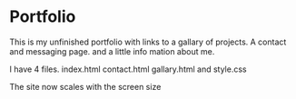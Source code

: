 # Portfolio

This is my unfinished portfolio with links to a gallary of projects. A contact and messaging page.
and a little info mation about me. 

I have 4 files.
index.html
contact.html
gallary.html
and 
style.css

The site now scales with the screen size